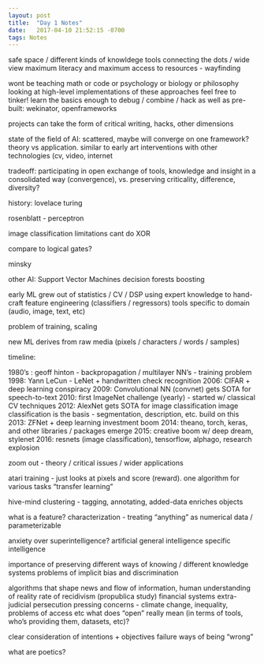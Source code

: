 ```yaml
---
layout: post
title:  "Day 1 Notes"
date:   2017-04-10 21:52:15 -0700
tags: Notes
---
```


safe space / different kinds of knowldege tools
connecting the dots / wide view
maximum literacy and maximum access to resources - wayfinding




wont be teaching math or code or psychology or biology or philosophy
looking at high-level implementations of these approaches
	feel free to tinker!
	learn the basics enough to debug / combine / hack
as well as pre-built: wekinator, openframeworks

projects can take the form of critical writing, hacks, other dimensions

state of the field of AI: scattered, maybe will converge on one framework?
theory vs application. similar to early art interventions with other technologies (cv, video, internet

tradeoff: participating in open exchange of tools, knowledge and insight in a consolidated way (convergence), vs. preserving criticality, difference, diversity?

history:
lovelace
turing


rosenblatt - perceptron

image classification
limitations
cant do XOR

compare to logical gates?

minsky

other AI:
	Support Vector Machines
	decision forests
	boosting

early ML grew out of statistics / CV / DSP
	using expert knowledge to hand-craft feature engineering
	(classifiers / regressors)
	tools specific to domain (audio, image, text, etc)

problem of training, scaling

new ML derives from raw media (pixels / characters / words / samples)


timeline:

1980’s : geoff hinton - backpropagation / multilayer NN’s - training problem
1998: Yann LeCun - LeNet + handwritten check recognition
2006: CIFAR + deep learning conspiracy
2009: Convolutional NN (convnet) gets SOTA for speech-to-text
2010: first ImageNet challenge (yearly) - started w/ classical CV techniques
2012: AlexNet gets SOTA for image classification
	image classification is the basis - segmentation, description, etc. build on this
2013: ZFNet + deep learning investment boom
2014: theano, torch, keras, and other libraries / packages emerge
2015: creative boom w/ deep dream, stylenet
2016: resnets (image classification), tensorflow, alphago, research explosion


zoom out - theory / critical issues / wider applications

atari training - just looks at pixels and score (reward). one algorithm for various tasks
“transfer learning”


hive-mind clustering - tagging, annotating, added-data enriches objects

what is a feature?
characterization - treating “anything” as numerical data / parameterizable



anxiety over superintelligence?
artificial general intelligence
specific intelligence

importance of preserving different ways of knowing / different knowledge systems
problems of implicit bias and discrimination

algorithms that shape news and flow of information, human understanding of reality
rate of recidivism (propublica study)
financial systems
extra-judicial persecution
pressing concerns - climate change, inequality, problems of access etc
what does “open” really mean (in terms of tools, who’s providing them, datasets, etc)?

clear consideration of intentions + objectives
failure
ways of being “wrong”

what are poetics?

